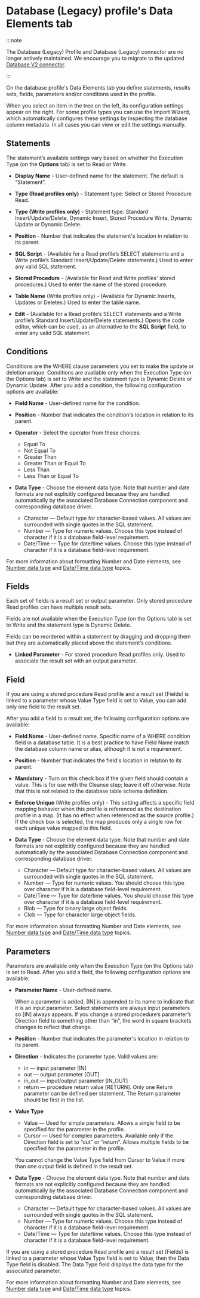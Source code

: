 # Database (Legacy) profile's Data Elements tab

<head>
  <meta name="guidename" content="Integration"/>
  <meta name="context" content="GUID-e7954ee1-cce1-4b09-8a06-2e48303e358b"/>
</head>

:::note

The Database (Legacy) Profile and Database (Legacy) connector are no longer actively maintained. We encourage you to migrate to the updated [Database V2 connector](../Connectors/int-Database_V2_connector_7b04dbdd-ef36-4a2f-b6ff-b038b3f60ff2.mdx).

:::

On the database profile's Data Elements tab you define statements, results sets, fields, parameters and/or conditions used in the profile.

When you select an item in the tree on the left, its configuration settings appear on the right. For some profile types you can use the Import Wizard, which automatically configures these settings by inspecting the database column metadata. In all cases you can view or edit the settings manually.

## Statements

The statement’s available settings vary based on whether the Execution Type \(on the **Options** tab\) is set to Read or Write.

- **Display Name** - User-defined name for the statement. The default is “Statement”.

- **Type \(Read profiles only\)** - Statement type: Select or Stored Procedure Read.

- **Type \(Write profiles only\)** - Statement type: Standard Insert/Update/Delete, Dynamic Insert, Stored Procedure Write, Dynamic Update or Dynamic Delete.

- **Position** - Number that indicates the statement's location in relation to its parent.

- **SQL Script** - \(Available for a Read profile’s SELECT statements and a Write profile’s Standard Insert/Update/Delete statements.\) Used to enter any valid SQL statement.

- **Stored Procedure** - \(Available for Read and Write profiles' stored procedures.\) Used to enter the name of the stored procedure.

- **Table Name** \(Write profiles only\) - \(Available for Dynamic Inserts, Updates or Deletes.\) Used to enter the table name.

- **Edit** - \(Available for a Read profile’s SELECT statements and a Write profile’s Standard Insert/Update/Delete statements.\) Opens the code editor, which can be used, as an alternative to the **SQL Script** field, to enter any valid SQL statement.

## Conditions

Conditions are the WHERE clause parameters you set to make the update or deletion unique. Conditions are available only when the Execution Type \(on the Options tab\) is set to Write and the statement type is Dynamic Delete or Dynamic Update. After you add a condition, the following configuration options are available:

- **Field Name** - User-defined name for the condition.

- **Position** - Number that indicates the condition's location in relation to its parent.

- **Operator** - Select the operator from these choices:

  - Equal To
  - Not Equal To
  - Greater Than
  - Greater Than or Equal To
  - Less Than
  - Less Than or Equal To

- **Data Type** - Choose the element data type. Note that number and date formats are not explicitly configured because they are handled automatically by the associated Database Connection component and corresponding database driver.

  - Character — Default type for character-based values. All values are surrounded with single quotes in the SQL statement.
  - Number — Type for numeric values. Choose this type instead of character if it is a database field-level requirement.
  - Date/Time — Type for date/time values. Choose this type instead of character if it is a database field-level requirement.

For more information about formatting Number and Date elements, see [Number data type](r-atm-Number_data_type_25bd3c61-4613-42cb-9282-b16756fa47fa.md) and [Date/Time data type](r-atm-DateTime_data_type_05826c0b-8b49-4d8f-94a5-9ce7c15d64d0.md) topics.

## Fields

Each set of fields is a result set or output parameter. Only stored procedure Read profiles can have multiple result sets.

Fields are not available when the Execution Type \(on the Options tab\) is set to Write and the statement type is Dynamic Delete.

Fields can be reordered within a statement by dragging and dropping them but they are automatically placed above the statement’s conditions.

- **Linked Parameter** - For stored procedure Read profiles only. Used to associate the result set with an output parameter.

## Field

If you are using a stored procedure Read profile and a result set \(Fields\) is linked to a parameter whose Value Type field is set to Value, you can add only one field to the result set.

After you add a field to a result set, the following configuration options are available:

- **Field Name** - User-defined name. Specific name of a WHERE condition field in a database table. It is a best practice to have Field Name match the database column name or alias, although it is not a requirement.

- **Position** - Number that indicates the field's location in relation to its parent.

- **Mandatory** - Turn on this check box if the given field should contain a value. This is for use with the Cleanse step; leave it off otherwise. Note that this is not related to the database table schema definition.

- **Enforce Unique** \(Write profiles only\) - This setting affects a specific field mapping behavior when this profile is referenced as the destination profile in a map. \(It has no effect when referenced as the source profile.\) If the check box is selected, the map produces only a single row for each unique value mapped to this field.

- **Data Type** - Choose the element data type. Note that number and date formats are not explicitly configured because they are handled automatically by the associated Database Connection component and corresponding database driver.

  - Character — Default type for character-based values. All values are surrounded with single quotes in the SQL statement.
  - Number — Type for numeric values. You should choose this type over character if it is a database field-level requirement.
  - Date/Time — Type for date/time values. You should choose this type over character if it is a database field-level requirement.
  - Blob — Type for binary large object fields.
  - Clob — Type for character large object fields.

For more information about formatting Number and Date elements, see [Number data type](r-atm-Number_data_type_25bd3c61-4613-42cb-9282-b16756fa47fa.md) and [Date/Time data type](r-atm-DateTime_data_type_05826c0b-8b49-4d8f-94a5-9ce7c15d64d0.md) topics.

## Parameters

Parameters are available only when the Execution Type \(on the Options tab\) is set to Read. After you add a field, the following configuration options are available:

- **Parameter Name** - User-defined name.

  When a parameter is added, \[IN\] is appended to its name to indicate that it is an input parameter. Select statements are always input parameters so \[IN\] always appears. If you change a stored procedure’s parameter’s Direction field to something other than “in”, the word in square brackets changes to reflect that change.

- **Position** - Number that indicates the parameter's location in relation to its parent.

- **Direction** - Indicates the parameter type. Valid values are:

  - in — input parameter \[IN\]
  - out — output parameter \[OUT\]
  - in\_out — input/output parameter \[IN\_OUT\]
  - return — procedure return value \[RETURN\]. Only one Return parameter can be defined per statement. The Return parameter should be first in the list.

- **Value Type**

  - Value — Used for simple parameters. Allows a single field to be specified for the parameter in the profile.
  - Cursor — Used for complex parameters. Available only if the Direction field is set to “out” or “return”. Allows multiple fields to be specified for the parameter in the profile.

  You cannot change the Value Type field from Cursor to Value if more than one output field is defined in the result set.

- **Data Type** - Choose the element data type. Note that number and date formats are not explicitly configured because they are handled automatically by the associated Database Connection component and corresponding database driver.

  - Character — Default type for character-based values. All values are surrounded with single quotes in the SQL statement.
  - Number — Type for numeric values. Choose this type instead of character if it is a database field-level requirement.
  - Date/Time — Type for date/time values. Choose this type instead of character if it is a database field-level requirement.

If you are using a stored procedure Read profile and a result set \(Fields\) is linked to a parameter whose Value Type field is set to Value, then the Data Type field is disabled. The Data Type field displays the data type for the associated parameter.

For more information about formatting Number and Date elements, see [Number data type](r-atm-Number_data_type_25bd3c61-4613-42cb-9282-b16756fa47fa.md) and [Date/Time data type](r-atm-DateTime_data_type_05826c0b-8b49-4d8f-94a5-9ce7c15d64d0.md) topics.
